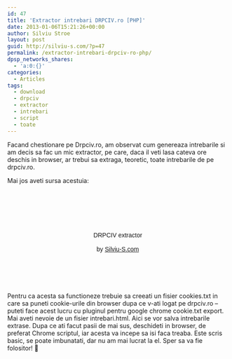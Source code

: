 ```yaml
---
id: 47
title: 'Extractor intrebari DRPCIV.ro [PHP]'
date: 2013-01-06T15:21:26+00:00
author: Silviu Stroe
layout: post
guid: http://silviu-s.com/?p=47
permalink: /extractor-intrebari-drpciv-ro-php/
dpsp_networks_shares:
  - 'a:0:{}'
categories:
  - Articles
tags:
  - download
  - drpciv
  - extractor
  - intrebari
  - script
  - toate
---
```

Facand chestionare pe Drpciv.ro, am observat cum genereaza intrebarile si am decis sa fac un mic extractor, pe care, daca il veti lasa cateva ore deschis in browser, ar trebui sa extraga, teoretic, toate intrebarile de pe drpciv.ro.

Mai jos aveti sursa acestuia:

<pre class="brush: php; title: ; notranslate" title=""><HEAD>
<script type="text/javascript">
function reFresh() {
 location.reload(true)
}
window.setInterval("reFresh()",1000);
</script>
</HEAD>
<p><center>
<font face="arial, helvetica" size"-2">DRPCIV extractor<br>
by <a href="http://silviu-s.com">Silviu-S.com</a></font>
</center><p>
<?php
function get_data($url) {
 $ch = curl_init();
 $timeout = 5;
 curl_setopt($ch, CURLOPT_URL, $url);
 curl_setopt($ch, CURLOPT_RETURNTRANSFER, 1);
 curl_setopt($ch, CURLOPT_CONNECTTIMEOUT, $timeout);
 curl_setopt($ch, CURLOPT_COOKIEFILE, 'cookies.txt');
 $data = curl_exec($ch);
 curl_close($ch);
 return $data;
}
$fisier = get_data('http://www.drpciv.ro/dl-public-exam/examStart.do');
$file = 'intrebari.html';
$current = file_get_contents($file);
$current .= "$fisier\n";
file_put_contents($file, $current);
?>

</pre>

Pentru ca acesta sa functioneze trebuie sa creeati un fisier cookies.txt in care sa puneti cookie-urile din browser dupa ce v-ati logat pe drpciv.ro – puteti face acest lucru cu pluginul pentru google chrome cookie.txt export. Mai aveti nevoie de un fisier intrebari.html. Aici se vor salva intrebarile extrase. Dupa ce ati facut pasii de mai sus, deschideti in browser, de preferat Chrome scriptul, iar acesta va incepe sa isi faca treaba. Este scris basic, se poate imbunatati, dar nu am mai lucrat la el. Sper sa va fie folositor! 🙂

